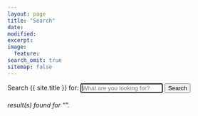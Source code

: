 ```yaml
---
layout: page
title: "Search"
date: 
modified:
excerpt:
image:
  feature:
search_omit: true
sitemap: false
---
```

  
<!-- Search form -->
<form method="get" action="https://www.maze.io/search/" data-search-form class="simple-search">
  <label for="q">Search {{ site.title }} for:</label>
  <input type="search" name="q" id="q" placeholder="What are you looking for?" data-search-input id="goog-wm-qt" autofocus />
  <input type="submit" value="Search" id="goog-wm-sb" />
</form>

<!-- Search results placeholder -->
<h6 data-search-found>
  <span data-search-found-count></span> result(s) found for &ldquo;<span data-search-found-term></span>&rdquo;.
</h6>
<ul class="post-list" data-search-results></ul>

<!-- Search result template -->
<script type="text/x-template" id="search-result">
  <li><article><a href="##Url##">##Title##<span class="entry-date"><time datetime="##Date##">##Date##</time></span></a></article></li>
      <div class="entry-meta-small">
      <span><i class="fa fa-angle-double-right"></i>&nbsp;##Category##</span>
	  <span><i class="fa fa-tags"></i>&nbsp;##Tags##</span>
	  </div>
  <span class="excerpt">##Excerpt##</span>
	  <br><br>  
</script>
